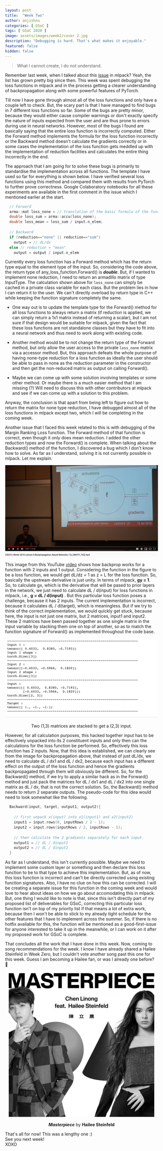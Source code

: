 ```yaml
---
layout: post
title:  "Week Two"
author: anjishnu
categories: [ GSoC ]
tags: [ GSoC 2020 ]
image: assets/images/week2/cover 2.jpg
description: "Debugging is hard. That's what makes it enjoyable."
featured: false
hidden: false
---
```


> What I cannot create, I do not understand.

Remember last week, when I talked about this
[issue](https://github.com/mlpack/mlpack/issues/2444) in mlpack? Yeah, the list
has grown pretty big since then. This week was spent debugging the loss
functions in mlpack and in the process getting a clearer understanding of
backpropagation along with some powerful features of PyTorch.

Till now I have gone through almost all of the loss functions and only have a
couple left to check. But, the scary part is that I have managed to find bugs in
7 different loss functions so far. Some of the bugs are pretty minor, because
they would either cause compiler warnings or don't exactly specify the nature of
inputs expected from the user and are thus prone to errors during use in neural
networks. However, most of the bugs I found are basically saying that the entire
loss function is incorrectly computed. Either the Forward method implements the
formula for the loss function incorrectly or the Backward method doesn't
calculate the gradients correctly or in some cases the implementation of the
loss function gets meddled up with the implementation of reduction facilities
and calculates the entire thing incorrectly in the end.

The approach that I am going for to solve these bugs is primarily to standardise
the implementation across all functions. The template I have used so far for
everything is shown below. I have verified several loss functions using this
method and compared them with results from PyTorch to further prove correctness.
Google Colaboratory notebooks for all these experiments are available in the
first comment in the issue which I mentioned earlier at the start.

```cpp
  // Forward
  arma::mat loss_none = // translation of the basic formula of the function
  double loss_sum = arma::accu(loss_none);
  double loss_mean = loss_sum / input.n_elem;

  // Backward
  if (reduction=="none" || reduction=="sum")
    output = // dL/dx
  else // reduction = "mean"
    output = output / input.n_elem
```

Currently every loss function has a Forward method which has the return type
equal to the element type of the input. So, considering the code above, the
return type of any_loss_function.Forward() is ***double***. But, if I wanted to
implement none reduction, I need to return an armadillo matrix of type
InputType. The calculation shown above for ```loss_none``` can simply be cached
in a private class variable for each class. But the problem lies in how I can
return it to the user. We can't directly overload by return type in C++ while
keeping the function signature completely the same.

- One way out is to update the template type for the Forward() method for all
  loss functions to always return a matrix (if reduction is applied, we can
  simply return a 1x1 matrix instead of returning a scalar), but I am not sure
  if that design would be suitable for mlpack, given the fact that these loss
  functions are not standalone classes but they have to fit into a neural
  network and thus need to work along with existing code.

- Another method would be to not change the return type of the Forward method,
  but only allow the user access to the  private ```loss_none``` matrix via a accessor
  method. But, this approach defeats the whole purpose of having none-type
  reduction for a loss function as ideally the user should be able to pass in
  none as the reduction parameter in the constructor and then get the
  non-reduced matrix as output on calling Forward().

- Maybe we can come up with some solution involving templates or some other
  method. Or maybe there is a much easier method that I am missing (?)
  Will need to discuss this with other contributors at mlpack and see if we can
  come up with a solution to this problem.

Anyway, the conclusion is that apart from being left to figure out how to return
the matrix for none type reduction, I have debugged almost all of the loss
functions in mlpack except two, which I will be completing in the coming week.

Another issue that I faced this week related to this is with debugging
of the Margin Ranking Loss function. The Forward method of that function is
correct, even though it only does mean reduction. I added the other reduction
types and now the Forward() is complete. When talking about the Backward()
method of the function, I discovered a bug which I don't know how to solve. As
far as I understand, solving it is not currently possible in mlpack. Let me
explain.

<div align="center">
<img src="../assets/images/week2/backprop.jpg">
<p></p>
</div>

This image from this YouTube [video](https://youtu.be/GZTvxoSHZIo)
shows how backprop works for a function with 2 inputs and 1 output.
Considering the function in the figure to be a loss function, we would get dL/dz
= 1 as z = L for the loss function. So, basically the upstream derivative is
just unity. In terms of mlpack, **gy = 1**. So, to calculate gx, which is the
derivative that will be pased to prior layers in the network, we just need to
calculate dL / d(input) for loss functions in mlpack, i.e., **g = dL / d(input)**
. But this particular loss function poses a challenge, because it has 2 inputs.
The current implementation is incorrect, because it calculates dL / d(target),
which is meaningless. But if we try to think of the correct implementation, we
would quickly get stuck, because here, the input is not just one matrix, but 2
matrices, input1 and input2. These 2 matrices have been passed together as one
single matrix in the input variable by stacking them one on top of another, so
as to match the function signature of Forward() as implemented throughout the
code base.

<div align="center">
<img src="../assets/images/week2/margin ranking loss.png">
<p>Two (1,3) matrices are stacked to get a (2,3) input.</p>
</div>

However, for all calculation purposes, this hacked together input has to be
effectively unpacked into its 2 constituent inputs and only then can the
calculations for the loss function be performed. So, effectively this loss
function has 2 inputs. Now, that this idea is established, we can clearly see
from the image for backpropagation above, that instead of just dL/dx, we need to
calculate dL / dx1 and dL / dx2, because each input has a different effect on
the output of the loss function and hence the gradients backpropagated through
them will obviously be different. So, for the Backward() method, if we try to
apply a similar hack as in the Forward() method and just pack the matrices for
dL / dx1 and dL / dx2 into one single matrix as dL / dx, that is not the correct
solution. So, the Backward() method needs to return 2 separate outputs. The
pseudo-code for this idea would need to look somewhat like the following.

```cpp
  Backward(input, target, output1, output2){

    // first unpack x(input) into x1(input1) and x2(input2)
    input1 = input.rows(0, inputRows / 2 - 1);
    input2 = input.rows(inputRows / 2, inputRows - 1);

    // then calculate the 2 gradients separately for each input.
    output1 = // dL / dinput1
    output2 = // dL / dinput2
  }
```

As far as I understand, this isn't currently possible. Maybe we need to
implement some custom layer or something and then declare this loss function to
be to that type to achieve this implementation. But, as of now, this loss
function is incorrect and can't be directly corrected using existing function
signatures. Also, I have no clue on how this can be corrected. I will be
creating a separate issue for this function in the coming week and would love to
hear about ideas on how we go about accomodating this in mlpack. But, one thing
I would like to note is that, since this isn't directly part of my proposed list
of deliverables for GSoC, correcting this particular loss function isn't on top
of my priority list if that means a lot of extra work, because then I won't be
able to stick to my already tight schedule for the other features that I have to
implement across the summer. So, if there is no hotfix available for this, the
function will be mentioned as a good-first-issue for anyone interested to take
it up in the meanwhile, or I can work on it after my proposed work for GSoC is
complete.

That concludes all the work that I have done in this week.
Now, coming to song recommendations for the week. I know I have already shared a
Hailee Steinfeld in Week Zero, but I couldn't vote another song past this one
for this week. Guess I am becoming a Hailee fan, or was I already one before? 🤭

<div align="center">
<img src="../assets/images/week2/masterpiece.jpg">
<p><b><i>Masterpiece</i></b> by <b>Hailee Steinfeld</b></p>
</div>

That's all for now! This was a lengthy one :) <br>
See you next week!<br>
XOXO
